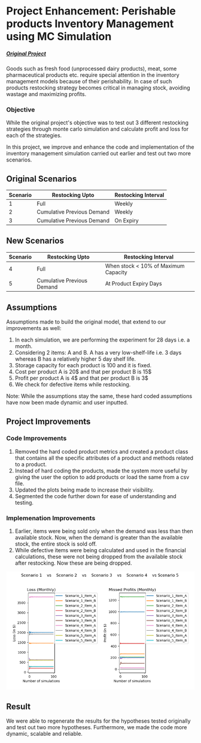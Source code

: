 # Project Enhancement: Perishable products Inventory Management using MC Simulation
##### [Original Project]("https://github.com/LalitaTakle/2021Fall_finals")

Goods such as fresh food (unprocessed dairy products), meat, some pharmaceutical products etc. require special attention in the inventory management models because of their perishability.
In case of such products restocking strategy becomes critical in managing stock, avoiding wastage and maximizing profits.

### Objective

While the original project's objective was to test out 3 different restocking strategies through monte carlo simulation and calculate profit and loss
for each of the strategies. 

In this project, we improve and enhance the code and implementation of the inventory management simulation carried out earlier and test out two more scenarios.


## Original Scenarios
| Scenario | Restocking Upto | Restocking Interval
| ----------- | ----------- | ----------- |
| 1 | Full | Weekly |
| 2 | Cumulative Previous Demand | Weekly |
| 3 | Cumulative Previous Demand | On Expiry |

## New Scenarios
| Scenario | Restocking Upto | Restocking Interval |
| ----------- | ----------- | ----------- |
| 4 | Full | When stock < 10% of Maximum Capacity |
| 5 | Cumulative Previous Demand | At Product Expiry Days |

## Assumptions
Assumptions made to build the original model, that extend to our improvements as well:
1. In each simulation, we are performing the experiment for 28 days i.e. a month.
2. Considering 2 items: A and B. A has a very low-shelf-life i.e. 3 days whereas B has a relatively higher 5 day shelf life.
3. Storage capacity for each product is 100 and it is fixed.
4. Cost per product A is 20$ and that per product B is 15$
5. Profit per product A is 4$ and that per product B is 3$
6. We check for defective items while restocking.

Note: While the assumptions stay the same, these hard coded assumptions have now been made dynamic and user inputted.

## Project Improvements

### Code Improvements
1. Removed the hard coded product metrics and created a product class that contains all the specific attributes of a product and 
methods related to a product.
2. Instead of hard coding the products, made the system more useful by giving the user the option to add products or load the same from a csv file.
3. Updated the plots being made to increase their visibility.
4. Segmented the code further down for ease of understanding and testing.

### Implemenation Improvements
1. Earlier, items were being sold only when the demand was less than then available stock. Now, when the demand is greater than the 
available stock, the entire stock is sold off.
2. While defective items were being calculated and used in the financial calculations, these were not being dropped from the available stock after restocking. 
Now these are being dropped.

![A comparison of the 5 scenarios run in this updated simulation can be seen before.](comparison_plot.png)

## Result
We were able to regenerate the results for the hypotheses tested originally and test out two more hypotheses. Furthermore, we made the code more dynamic, scalable and reliable.
